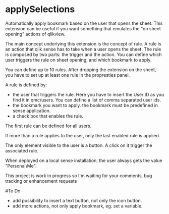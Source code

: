 # applySelections
Automatically apply bookmark based on the user that opens the sheet.
This extension can be useful if you want something that emulates the "on sheet opening" actions of qlikview.

The main concept underlying this extension is the concept of rule. A rule is an action that qlik sense has to take when a user opens the sheet. The rule is composed by two parts: the trigger and the action. 
You can define which user triggers the rule on sheet opening, and which bookmark to apply.

You can define up to 10 rules.
After dropping the extension on the sheet, you have to set up at least one rule in the propresties panel.

A rule is defined by:
- the user that triggers the rule. Here you have to insert the User ID as you find it in qmc/users. You can define a list of comma separated user ids.
- the bookmark you want to apply. the bookmark must be predefined in sense application.
- a check box that enables the rule.

The first rule can be defined for all users.

If more than a rule applies to the user, only the last enabled rule is applied.

The only element visible to the user is a button. A click on it trigger the associated rule.

When deployed on a local sense installation, the user always gets the value "Personal\Me".

This project is work in progress so I'm waiting for your comments, bug tracking or enhancement requests

#To Do
- add possibility to insert a text button, not only the icon button.
- add more actions, not only apply bookmark, eg. set a variable.
